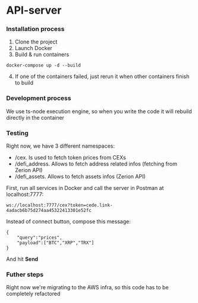 # API-server

### Installation process

1. Clone the project
2. Launch Docker
3. Build & run containers
```
docker-compose up -d --build
```
4. If one of the containers failed, just rerun it when other containers finish to build


### Development process

We use ts-node execution engine, so when you write the code it will rebuild directly in the container

### Testing

Right now, we have 3 different namespaces:
- /cex. Is used to fetch token prices from CEXs
- /defi_address. Allows to fetch address related infos (fetching from Zerion API)
- /defi_assets. Allows to fetch assets infos (Zerion API)

First, run all services in Docker and call the server in Postman at localhost:7777:
``` 
ws://localhost:7777/cex?token=cede.link-4adacb6b75d274aa45322413301e52fc
```
Instead of connect button, compose this message:
```
{
    "query":"prices",
    "payload":["BTC","XRP","TRX"]
}
```
And hit **Send**

### Futher steps

Right now we're migrating to the AWS infra, so this code has to be completely refactored
